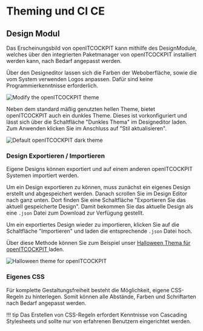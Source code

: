 # Theming und CI <span class="badge badge-primary badge-outlined" title="Community Edition">CE</span>

## Design Modul

Das Erscheinungsbild von openITCOCKPIT kann mithilfe des DesignModule, welches über den integrierten
Paketmanager von openITCOCKPIT installiert werden kann, nach Bedarf angepasst werden.

Über den Designeditor lassen sich die Farben der Weboberfläche, sowie die vom System verwenden Logos
anpassen. Dafür sind keine Programmierkenntnisse erforderlich.

![Modify the openITCOCKPIT theme](/images/openitcockpit-design-editor.png)

Neben dem standard mäßig genutzten hellen Theme, bietet openITCOCKPIT auch ein dunkles Theme.
Dieses ist vorkonfiguriert und lässt sich über die Schaltfläche "Dunkles Thema" im Designeditor laden.
Zum Anwenden klicken Sie im Anschluss auf "Stil aktualisieren".

![Default openITCOCKPIT dark theme](/images/openitcockpit-dark-theme.png)

### Design Exportieren / Importieren

Eigene Designs können exportiert und auf einem anderen openITCOCKPIT Systemen importiert werden.

Um ein Design exportieren zu können, muss zunächst ein eigenes Design erstellt und abgespeichert werden.
Danach scrollen Sie im Design Editor nach ganz unten. Dort finden Sie eine Schaltfläche
"Exportieren Sie das aktuell gespeicherte Design". Damit bekommen Sie das aktuelle Design als eine `.json` Datei zum Download zur Verfügung gestellt.

Um ein exportiertes Design wieder zu importieren, klicken Sie auf die Schaltfläche "Importieren" und laden die entsprechende `.json` Datei hoch.

Über diese Methode können Sie zum Beispiel unser [Halloween Thema für openITCOCKPIT ](https://github.com/it-novum/oitc-halloween-theme) laden.

![Halloween theme for openITCOCKPIT](/images/openitcockpit-Halloween-login.jpg)

### Eigenes CSS

Für komplette Gestaltungsfreiheit besteht die Möglichkeit, eigene CSS-Regeln zu hinterlegen. Somit können alle Abstände, Farben und
Schriftarten nach Bedarf angepasst werden.

!!! tip
    Das Erstellen von CSS-Regeln erfordert Kenntnisse von Cascading Stylesheets und sollte nur von erfahrenen Benutzern
    eingerichtet werden.

